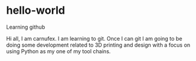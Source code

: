 # hello-world
Learning github

Hi all,
I am carnufex. I am learning to git. Once I can git I am going to be doing some development related to 3D printing and design with a focus on using Python as my one of my tool chains.
